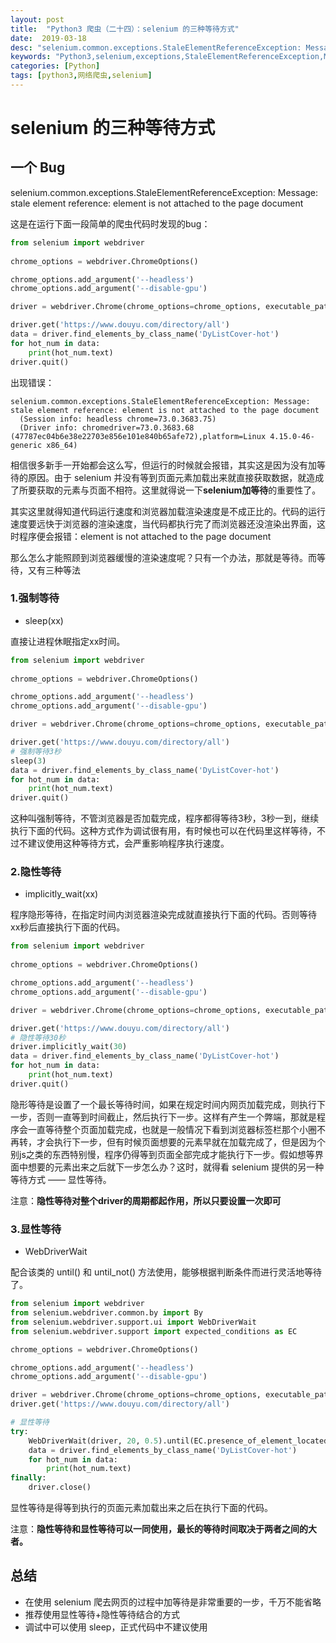 ```yaml
---
layout: post
title:  "Python3 爬虫（二十四）：selenium 的三种等待方式"
date:  2019-03-18
desc: "selenium.common.exceptions.StaleElementReferenceException: Message: stale element reference: element is not attached to the page document"
keywords: "Python3,selenium,exceptions,StaleElementReferenceException,Message,element,attached,等待"
categories: [Python]
tags: [python3,网络爬虫,selenium]
---
```

# selenium 的三种等待方式

## 一个 Bug

selenium.common.exceptions.StaleElementReferenceException: Message: stale element reference: element is not attached to the page document

这是在运行下面一段简单的爬虫代码时发现的bug：

```python
from selenium import webdriver
  
chrome_options = webdriver.ChromeOptions()

chrome_options.add_argument('--headless')
chrome_options.add_argument('--disable-gpu')

driver = webdriver.Chrome(chrome_options=chrome_options, executable_path='/home/wx/application/chromedriver')

driver.get('https://www.douyu.com/directory/all')
data = driver.find_elements_by_class_name('DyListCover-hot')
for hot_num in data:
    print(hot_num.text)
driver.quit()
```

出现错误：

```
selenium.common.exceptions.StaleElementReferenceException: Message: stale element reference: element is not attached to the page document
  (Session info: headless chrome=73.0.3683.75)
  (Driver info: chromedriver=73.0.3683.68 (47787ec04b6e38e22703e856e101e840b65afe72),platform=Linux 4.15.0-46-generic x86_64)
```

相信很多新手一开始都会这么写，但运行的时候就会报错，其实这是因为没有加等待的原因。由于 selenium 并没有等到页面元素加载出来就直接获取数据，就造成了所要获取的元素与页面不相符。这里就得说一下**selenium加等待**的重要性了。

其实这里就得知道代码运行速度和浏览器加载渲染速度是不成正比的。代码的运行速度要远快于浏览器的渲染速度，当代码都执行完了而浏览器还没渲染出界面，这时程序便会报错：element is not attached to the page document

那么怎么才能照顾到浏览器缓慢的渲染速度呢？只有一个办法，那就是等待。而等待，又有三种等法

### 1.强制等待

- sleep(xx)

直接让进程休眠指定xx时间。

```python
from selenium import webdriver
  
chrome_options = webdriver.ChromeOptions()

chrome_options.add_argument('--headless')
chrome_options.add_argument('--disable-gpu')

driver = webdriver.Chrome(chrome_options=chrome_options, executable_path='/home/wx/application/chromedriver')

driver.get('https://www.douyu.com/directory/all')
# 强制等待3秒
sleep(3)
data = driver.find_elements_by_class_name('DyListCover-hot')
for hot_num in data:
    print(hot_num.text)
driver.quit()

```

这种叫强制等待，不管浏览器是否加载完成，程序都得等待3秒，3秒一到，继续执行下面的代码。这种方式作为调试很有用，有时候也可以在代码里这样等待，不过不建议使用这种等待方式，会严重影响程序执行速度。

### 2.隐性等待

- implicitly_wait(xx)

程序隐形等待，在指定时间内浏览器渲染完成就直接执行下面的代码。否则等待xx秒后直接执行下面的代码。

```python
from selenium import webdriver
  
chrome_options = webdriver.ChromeOptions()

chrome_options.add_argument('--headless')
chrome_options.add_argument('--disable-gpu')

driver = webdriver.Chrome(chrome_options=chrome_options, executable_path='/home/wx/application/chromedriver')

driver.get('https://www.douyu.com/directory/all')
# 隐性等待30秒
driver.implicitly_wait(30)
data = driver.find_elements_by_class_name('DyListCover-hot')
for hot_num in data:
    print(hot_num.text)
driver.quit()

```

隐形等待是设置了一个最长等待时间，如果在规定时间内网页加载完成，则执行下一步，否则一直等到时间截止，然后执行下一步。这样有产生一个弊端，那就是程序会一直等待整个页面加载完成，也就是一般情况下看到浏览器标签栏那个小圈不再转，才会执行下一步，但有时候页面想要的元素早就在加载完成了，但是因为个别js之类的东西特别慢，程序仍得等到页面全部完成才能执行下一步。假如想等界面中想要的元素出来之后就下一步怎么办？这时，就得看 selenium 提供的另一种等待方式 —— 显性等待。

注意：**隐性等待对整个driver的周期都起作用，所以只要设置一次即可**

### 3.显性等待

- WebDriverWait

配合该类的 until() 和 until_not() 方法使用，能够根据判断条件而进行灵活地等待了。

```python
from selenium import webdriver
from selenium.webdriver.common.by import By
from selenium.webdriver.support.ui import WebDriverWait
from selenium.webdriver.support import expected_conditions as EC

chrome_options = webdriver.ChromeOptions()

chrome_options.add_argument('--headless')
chrome_options.add_argument('--disable-gpu')

driver = webdriver.Chrome(chrome_options=chrome_options, executable_path='/home/wx/application/chromedriver')
driver.get('https://www.douyu.com/directory/all')

# 显性等待
try:
    WebDriverWait(driver, 20, 0.5).until(EC.presence_of_element_located((By.CLASS_NAME, "DyListCover-hot")))
    data = driver.find_elements_by_class_name('DyListCover-hot')
    for hot_num in data:
        print(hot_num.text)
finally:
    driver.close()
```

显性等待是得等到执行的页面元素加载出来之后在执行下面的代码。

注意：**隐性等待和显性等待可以一同使用，最长的等待时间取决于两者之间的大者。**

## 总结

- 在使用 selenium 爬去网页的过程中加等待是非常重要的一步，千万不能省略
- 推荐使用显性等待+隐性等待结合的方式
- 调试中可以使用 sleep，正式代码中不建议使用